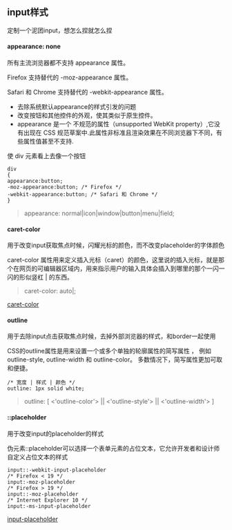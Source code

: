 ## input样式

定制一个泥团input，想怎么捏就怎么捏

#### appearance: none

所有主流浏览器都不支持 appearance 属性。

Firefox 支持替代的 -moz-appearance 属性。

Safari 和 Chrome 支持替代的 -webkit-appearance 属性。

- 去除系统默认appearance的样式引发的问题
- 改变按钮和其他控件的外观，使其类似于原生控件。
- appearance 是一个 不规范的属性（unsupported WebKit property）,它没有出现在 CSS 规范草案中.此属性非标准且渲染效果在不同浏览器下不同，有些属性值甚至不支持.

使 div 元素看上去像一个按钮
```
div
{
appearance:button;
-moz-appearance:button; /* Firefox */
-webkit-appearance:button; /* Safari 和 Chrome */
}
```

> appearance: normal|icon|window|button|menu|field;

#### caret-color

用于改变input获取焦点时候，闪耀光标的颜色，而不改变placeholder的字体颜色

caret-color 属性用来定义插入光标（caret）的颜色，这里说的插入光标，就是那个在网页的可编辑器区域内，用来指示用户的输入具体会插入到哪里的那个一闪一闪的形似竖杠 | 的东西。

> caret-color: auto|<color>;

[caret-color](https://developer.mozilla.org/zh-CN/docs/Web/CSS/caret-color)

#### outline

用于去除input点击获取焦点时候，去掉外部浏览器的样式，和border一起使用

CSS的outline属性是用来设置一个或多个单独的轮廓属性的简写属性 ， 例如 outline-style, outline-width 和 outline-color。 多数情况下，简写属性更加可取和便捷。

```
/* 宽度 | 样式 | 颜色 */
outline: 1px solid white;
```

> outline: [ <'outline-color'> || <'outline-style'> || <'outline-width'> ]


#### ::placeholder

用于改变input的placeholder的样式

伪元素::placeholder可以选择一个表单元素的占位文本，它允许开发者和设计师自定义占位文本的样式

```
input::-webkit-input-placeholder
/* Firefox < 19 */
input:-moz-placeholder
/* Firefox > 19 */
input::-moz-placeholder
/* Internet Explorer 10 */
input:-ms-input-placeholder
```

[input-placeholder](https://developer.mozilla.org/zh-CN/docs/Web/CSS/::placeholder)
